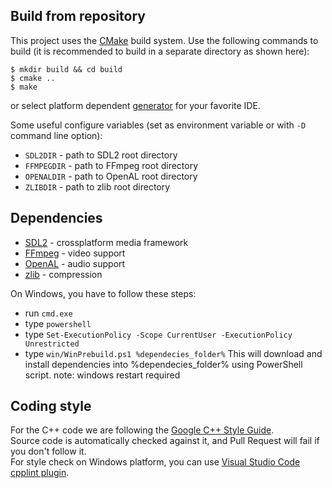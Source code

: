 
Build from repository
---------------------

This project uses the [CMake](https://cmake.org) build system.
Use the following commands to build (it is recommended to build in a separate directory as shown here):

``` shell
$ mkdir build && cd build
$ cmake ..
$ make
```
or select platform dependent [generator](https://cmake.org/cmake/help/latest/manual/cmake-generators.7.html) for your favorite IDE.

Some useful configure variables (set as environment variable or with `-D` command line option):

* `SDL2DIR` - path to SDL2 root directory
* `FFMPEGDIR` - path to FFmpeg root directory
* `OPENALDIR` - path to OpenAL root directory
* `ZLIBDIR` - path to zlib root directory

Dependencies
------------

* [SDL2](https://www.libsdl.org/download-2.0.php) - crossplatform media framework
* [FFmpeg](https://ffmpeg.zeranoe.com/builds/) - video support
* [OpenAL](https://www.openal.org/downloads/OpenAL11CoreSDK.zip) - audio support
* [zlib](http://gnuwin32.sourceforge.net/packages/zlib.htm) - compression

On Windows, you have to follow these steps:
* run `cmd.exe`
* type `powershell`
* type `Set-ExecutionPolicy -Scope CurrentUser -ExecutionPolicy Unrestricted`
* type `win/WinPrebuild.ps1 %dependecies_folder%`
This will download and install dependencies into %dependecies_folder% using PowerShell script.
note: windows restart required 

Coding style
------------
For the C++ code we are following the [Google C++ Style Guide](http://google.github.io/styleguide/cppguide.html).<br />
Source code is automatically checked against it, and Pull Request will fail if you don't follow it.<br />
For style check on Windows platform, you can use [Visual Studio Code cpplint plugin](https://marketplace.visualstudio.com/items?itemName=mine.cpplint).
